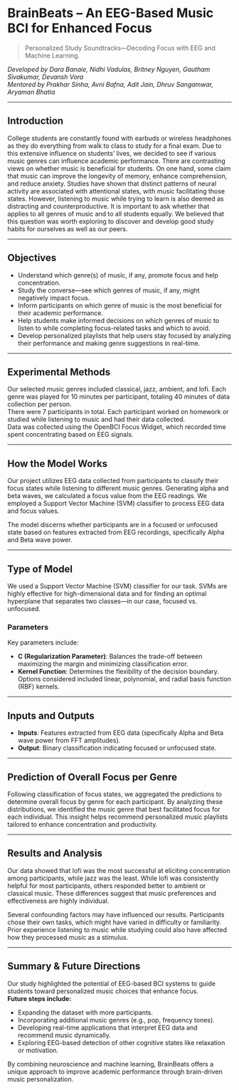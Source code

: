 # BrainBeats – An EEG-Based Music BCI for Enhanced Focus
> Personalized Study Soundtracks—Decoding Focus with EEG and Machine Learning.

_Developed by Dara Banaie, Nidhi Vadulas, Britney Nguyen, Gautham Sivakumar, Devansh Vora_  
_Mentored by Prakhar Sinha, Avni Bafna, Adit Jain, Dhruv Sangamwar, Aryaman Bhatia_  

---

## Introduction

College students are constantly found with earbuds or wireless headphones as they do everything from walk to class to study for a final exam. Due to this extensive influence on students’ lives, we decided to see if various music genres can influence academic performance. There are contrasting views on whether music is beneficial for students. On one hand, some claim that music can improve the longevity of memory, enhance comprehension, and reduce anxiety. Studies have shown that distinct patterns of neural activity are associated with attentional states, with music facilitating those states. However, listening to music while trying to learn is also deemed as distracting and counterproductive. It is important to ask whether that applies to all genres of music and to all students equally. We believed that this question was worth exploring to discover and develop good study habits for ourselves as well as our peers.

---

## Objectives

- Understand which genre(s) of music, if any, promote focus and help concentration.  
- Study the converse—see which genres of music, if any, might negatively impact focus.  
- Inform participants on which genre of music is the most beneficial for their academic performance.  
- Help students make informed decisions on which genres of music to listen to while completing focus-related tasks and which to avoid.  
- Develop personalized playlists that help users stay focused by analyzing their performance and making genre suggestions in real-time.  

---

## Experimental Methods

Our selected music genres included classical, jazz, ambient, and lofi. Each genre was played for 10 minutes per participant, totaling 40 minutes of data collection per person.  
There were 7 participants in total. Each participant worked on homework or studied while listening to music and had their data collected.  
Data was collected using the OpenBCI Focus Widget, which recorded time spent concentrating based on EEG signals.  

---

## How the Model Works

Our project utilizes EEG data collected from participants to classify their focus states while listening to different music genres. Generating alpha and beta waves, we calculated a focus value from the EEG readings. We employed a Support Vector Machine (SVM) classifier to process EEG data and focus values.  

The model discerns whether participants are in a focused or unfocused state based on features extracted from EEG recordings, specifically Alpha and Beta wave power.  

---

## Type of Model

We used a Support Vector Machine (SVM) classifier for our task. SVMs are highly effective for high-dimensional data and for finding an optimal hyperplane that separates two classes—in our case, focused vs. unfocused.

### Parameters

Key parameters include:
- **C (Regularization Parameter)**: Balances the trade-off between maximizing the margin and minimizing classification error.
- **Kernel Function**: Determines the flexibility of the decision boundary. Options considered included linear, polynomial, and radial basis function (RBF) kernels.

---

## Inputs and Outputs

- **Inputs**: Features extracted from EEG data (specifically Alpha and Beta wave power from FFT amplitudes).
- **Output**: Binary classification indicating focused or unfocused state.

---

## Prediction of Overall Focus per Genre

Following classification of focus states, we aggregated the predictions to determine overall focus by genre for each participant. By analyzing these distributions, we identified the music genre that best facilitated focus for each individual. This insight helps recommend personalized music playlists tailored to enhance concentration and productivity.

---

## Results and Analysis

Our data showed that lofi was the most successful at eliciting concentration among participants, while jazz was the least. While lofi was consistently helpful for most participants, others responded better to ambient or classical music. These differences suggest that music preferences and effectiveness are highly individual.  

Several confounding factors may have influenced our results. Participants chose their own tasks, which might have varied in difficulty or familiarity. Prior experience listening to music while studying could also have affected how they processed music as a stimulus.

---

## Summary & Future Directions

Our study highlighted the potential of EEG-based BCI systems to guide students toward personalized music choices that enhance focus.  
**Future steps include:**
- Expanding the dataset with more participants.
- Incorporating additional music genres (e.g., pop, frequency tones).
- Developing real-time applications that interpret EEG data and recommend music dynamically.
- Exploring EEG-based detection of other cognitive states like relaxation or motivation.

By combining neuroscience and machine learning, BrainBeats offers a unique approach to improve academic performance through brain-driven music personalization.
